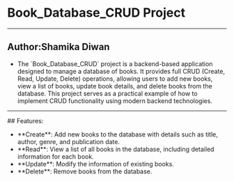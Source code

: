# Book_Database_CRUD Project
<hr>
<h2>Author:Shamika Diwan</h2>
<ul>
<li>The `Book_Database_CRUD` project is a backend-based application designed to manage a database of books. It provides full CRUD (Create, Read, Update, Delete) operations, allowing users to add new books, view a list of books, update book details, and delete books from the database. This project serves as a practical example of how to implement CRUD functionality using modern backend technologies.
</li>
</ul>

<hr>
## Features:
<ul>
<li>**Create**: Add new books to the database with details such as title, author, genre, and publication date.</li>
  <li>**Read**: View a list of all books in the database, including detailed information for each book.</li>
  <li>**Update**: Modify the information of existing books.</li>
  <li>**Delete**: Remove books from the database.</li>
  
</ul>

